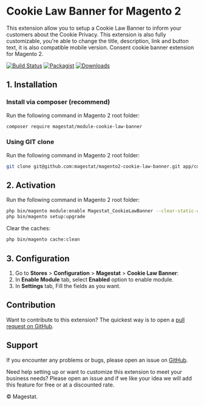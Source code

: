 # Cookie Law Banner for Magento 2

This extension allow you to setup a Cookie Law Banner to inform your customers about the Cookie Privacy. This extension is also fully customizable, you're able to change the title, description, link and button text, it is also compatible mobile version. Consent cookie banner extension for Magento 2.

[![Build Status](https://travis-ci.org/magestat/magento2-cookie-law-banner.svg?branch=develop)](https://travis-ci.org/magestat/magento2-cookie-law-banner) [![Packagist](https://img.shields.io/packagist/v/magestat/module-cookie-law-banner.svg)](https://packagist.org/packages/magestat/module-cookie-law-banner) [![Downloads](https://img.shields.io/packagist/dt/magestat/module-cookie-law-banner.svg)](https://packagist.org/packages/magestat/module-cookie-law-banner)

## 1. Installation

### Install via composer (recommend)

Run the following command in Magento 2 root folder:
```sh
composer require magestat/module-cookie-law-banner
```

### Using GIT clone

Run the following command in Magento 2 root folder:
```sh
git clone git@github.com:magestat/magento2-cookie-law-banner.git app/code/Magestat/CookieLawBanner
```

## 2. Activation

Run the following command in Magento 2 root folder:
```sh
php bin/magento module:enable Magestat_CookieLawBanner --clear-static-content
php bin/magento setup:upgrade
```

Clear the caches:
```sh
php bin/magento cache:clean
```

## 3. Configuration

1. Go to **Stores** > **Configuration** > **Magestat** > **Cookie Law Banner**:
2. In **Enable Module** tab, select **Enabled** option to enable module.
3. In **Settings** tab, Fill the fields as you want.

## Contribution

Want to contribute to this extension? The quickest way is to open a [pull request on GitHub](https://help.github.com/articles/using-pull-requests).

## Support

If you encounter any problems or bugs, please open an issue on [GitHub](https://github.com/magestat/magento2-cookie-law-banner/issues).

Need help setting up or want to customize this extension to meet your business needs? Please open an issue and if we like your idea we will add this feature for free or at a discounted rate.

© Magestat.
